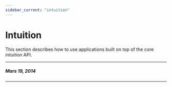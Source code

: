 ```yaml
---
sidebar_current: "intuition"
---
```


# Intuition

This section describes how to use applications built on top of the core
*intuition* API.


-------
##### Mars 19, 2014
-------
